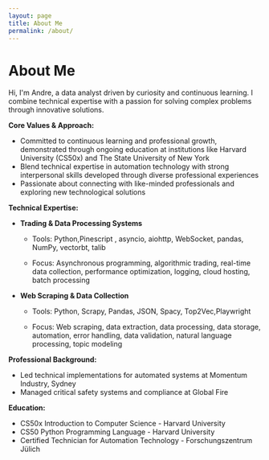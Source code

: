 ```yaml
---
layout: page
title: About Me
permalink: /about/
---
```



# About Me

Hi, I'm Andre, a data analyst driven by curiosity and continuous learning. I combine technical expertise with a passion for solving complex problems through innovative solutions.

**Core Values & Approach:**
* Committed to continuous learning and professional growth, demonstrated through ongoing education at institutions like Harvard University (CS50x) and The State University of New York
* Blend technical expertise in automation technology with strong interpersonal skills developed through diverse professional experiences
* Passionate about connecting with like-minded professionals and exploring new technological solutions

**Technical Expertise:**
* **Trading & Data Processing Systems**
 
  
  * Tools: Python,Pinescript , asyncio, aiohttp, WebSocket, pandas, NumPy, vectorbt, talib

  * Focus: Asynchronous programming, algorithmic trading, real-time data collection, performance optimization, logging, cloud hosting, batch processing

* **Web Scraping & Data Collection**
  * Tools: Python, Scrapy, Pandas, JSON,  Spacy, Top2Vec,Playwright

  * Focus: Web scraping, data extraction, data processing, data storage, automation, error handling, data validation, natural language processing, topic modeling

**Professional Background:**
* Led technical implementations for automated systems at Momentum Industry, Sydney
* Managed critical safety systems and compliance at Global Fire

**Education:**
* CS50x Introduction to Computer Science - Harvard University
* CS50 Python Programming Language - Harvard University
* Certified Technician for Automation Technology - Forschungszentrum Jülich


